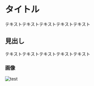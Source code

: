 # タイトル
テキストテキストテキストテキストテキスト

## 見出し
テキストテキストテキストテキストテキスト

### 画像
![test](https://www.udonko.net/images/title.svg)


